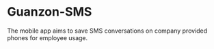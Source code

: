 # Guanzon-SMS
The mobile app aims to save SMS conversations on company provided phones for employee usage.
